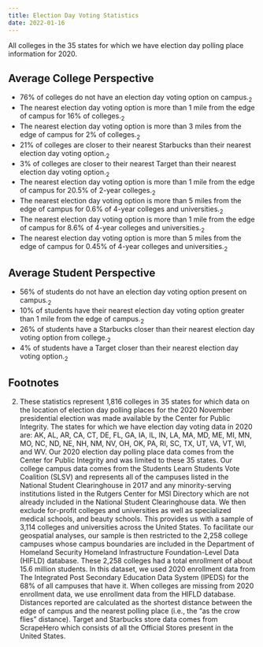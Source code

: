 ```yaml
---
title: Election Day Voting Statistics
date: 2022-01-16
---
```


All colleges in the 35 states for which we have election day polling place information for 2020.


<!--more--> 


## Average College Perspective
* 76\% of colleges do not have an election day voting option on campus.<sub>2
* The nearest election day voting option is more than 1 mile from the edge of campus for 16\% of colleges.<sub>2
* The nearest election day voting option is more than 3 miles from the edge of campus for 2\% of colleges.<sub>2
* 21\% of colleges are closer to their nearest Starbucks than their nearest election day voting option.<sub>2
* 3\% of colleges are closer to their nearest Target than their nearest election day voting option.<sub>2
* The nearest election day voting option is more than 1 mile from the edge of campus for 20.5\% of 2-year colleges.<sub>2
* The nearest election day voting option is more than 5 miles from the edge of campus for 0.6\% of 4-year colleges and universities.<sub>2
* The nearest election day voting option is more than 1 mile from the edge of campus for 8.6\% of 4-year colleges and universities.<sub>2
* The nearest election day voting option is more than 5 miles from the edge of campus for 0.45% of 4-year colleges and universities.<sub>2

## Average Student Perspective
* 56\% of students do not have an election day voting option present on campus.<sub>2
* 10\% of students have their nearest election day voting option greater than 1 mile from the edge of campus.<sub>2
* 26\% of students have a Starbucks closer than their nearest election day voting option from college.<sub>2
* 4\% of students have a Target closer than their nearest election day voting option.<sub>2

## Footnotes
2. These statistics represent 1,816 colleges in 35 states for which data on the location of  election day polling places for the 2020 November presidential election was made available by the Center for Public Integrity. The states for which we have election day voting data in 2020 are: AK, AL, AR, CA, CT,  DE, FL, GA, IA, IL, IN, LA, MA, MD, ME, MI, MN, MO, NC, ND, NE, NH, NM, NV, OH, OK, PA, RI, SC, TX, UT, VA, VT, WI, and WV. Our 2020 election day polling place data comes from the Center for Public Integrity and was limited to these 35 states. Our college campus data comes from the Students Learn Students Vote Coalition (SLSV) and represents all of the campuses listed in the National Student Clearinghouse in 2017 and any minority-serving institutions listed in the Rutgers Center for MSI Directory which are not already included in the National Student Clearinghouse data. We then exclude for-profit colleges and universities as well as specialized medical schools, and beauty schools. This provides us with a sample of 3,114 colleges and universities across the United States.  To facilitate our geospatial analyses, our sample is then restricted to the 2,258 college campuses whose campus boundaries are included in the Department of Homeland Security Homeland Infrastructure Foundation-Level Data (HIFLD) database. These 2,258 colleges had a total enrollment of about 15.6 million students.  In this dataset, we used 2020 enrollment data from The Integrated Post Secondary Education Data System (IPEDS) for the 68% of all campuses that have it. When colleges are missing from 2020 enrollment data, we use enrollment data from the HIFLD database. Distances reported are calculated as the shortest distance between the edge of campus and the nearest polling place (i.e., the  “as the crow flies” distance). Target and Starbucks store data comes from ScrapeHero which consists of all the Official Stores present in the United States. 

